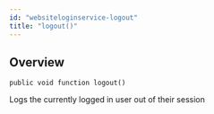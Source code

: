```yaml
---
id: "websiteloginservice-logout"
title: "logout()"
---
```



## Overview




```luceescript
public void function logout()
```

Logs the currently logged in user out of their session

